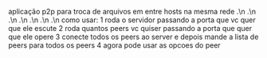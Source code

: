aplicação p2p para troca de arquivos em entre hosts na mesma rede
.\n
.\n
.\n
.\n
.\n
.\n
.\n
como usar:
1 roda o servidor passando a porta que vc quer que ele escute
2 roda quantos peers vc quiser passando a porta que quer que ele opere
3 conecte todos os peers ao server e depois mande a lista de peers para todos os peers
4 agora pode usar as opcoes do peer

